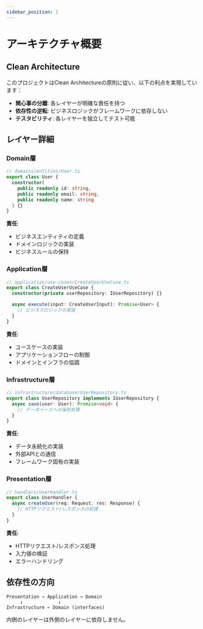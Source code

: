 ```yaml
---
sidebar_position: 1
---
```


# アーキテクチャ概要

## Clean Architecture

このプロジェクトはClean Architectureの原則に従い、以下の利点を実現しています：

- **関心事の分離**: 各レイヤーが明確な責任を持つ
- **依存性の逆転**: ビジネスロジックがフレームワークに依存しない
- **テスタビリティ**: 各レイヤーを独立してテスト可能

## レイヤー詳細

### Domain層

```typescript
// domains/entities/User.ts
export class User {
  constructor(
    public readonly id: string,
    public readonly email: string,
    public readonly name: string
  ) {}
}
```

**責任**:
- ビジネスエンティティの定義
- ドメインロジックの実装
- ビジネスルールの保持

### Application層

```typescript
// application/use-cases/CreateUserUseCase.ts
export class CreateUserUseCase {
  constructor(private userRepository: IUserRepository) {}

  async execute(input: CreateUserInput): Promise<User> {
    // ビジネスロジックの実装
  }
}
```

**責任**:
- ユースケースの実装
- アプリケーションフローの制御
- ドメインとインフラの協調

### Infrastructure層

```typescript
// infrastructure/database/UserRepository.ts
export class UserRepository implements IUserRepository {
  async save(user: User): Promise<void> {
    // データベースへの保存処理
  }
}
```

**責任**:
- データ永続化の実装
- 外部APIとの通信
- フレームワーク固有の実装

### Presentation層

```typescript
// handlers/UserHandler.ts
export class UserHandler {
  async createUser(req: Request, res: Response) {
    // HTTPリクエスト/レスポンスの処理
  }
}
```

**責任**:
- HTTPリクエスト/レスポンス処理
- 入力値の検証
- エラーハンドリング

## 依存性の方向

```
Presentation → Application → Domain
     ↓             ↓
Infrastructure ← Domain (interfaces)
```

内側のレイヤーは外側のレイヤーに依存しません。